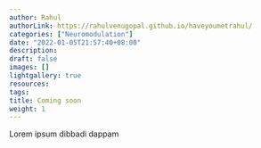 ```yaml
---
author: Rahul
authorLink: https://rahulvenugopal.github.io/haveyoumetrahul/
categories: ["Neuromodulation"]
date: "2022-01-05T21:57:40+08:00"
description: 
draft: false
images: []
lightgallery: true
resources:
tags:
title: Coming soon
weight: 1
---
```


Lorem ipsum dibbadi dappam